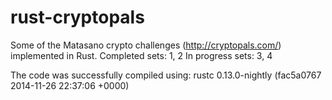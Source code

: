 rust-cryptopals
===============

Some of the Matasano crypto challenges (http://cryptopals.com/) implemented in Rust.
Completed sets: 1, 2
In progress sets: 3, 4

The code was successfully compiled using:
rustc 0.13.0-nightly (fac5a0767 2014-11-26 22:37:06 +0000)
